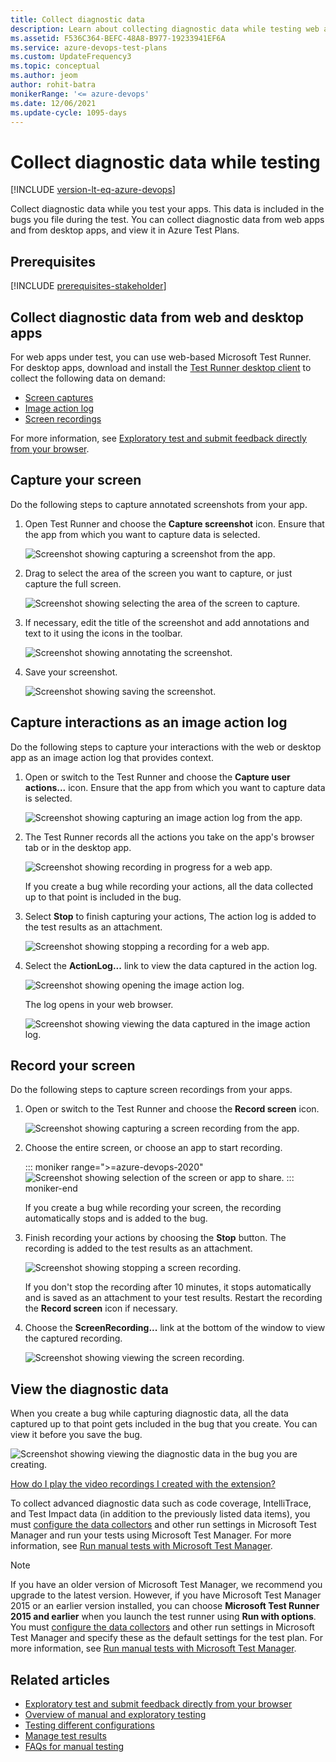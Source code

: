 ```yaml
---
title: Collect diagnostic data
description: Learn about collecting diagnostic data while testing web and desktop apps with Azure Test Plans in manual and exploratory testing.
ms.assetid: F536C364-BEFC-48A8-B977-19233941EF6A
ms.service: azure-devops-test-plans
ms.custom: UpdateFrequency3
ms.topic: conceptual
ms.author: jeom
author: rohit-batra
monikerRange: '<= azure-devops'
ms.date: 12/06/2021
ms.update-cycle: 1095-days
---
```


# Collect diagnostic data while testing

[!INCLUDE [version-lt-eq-azure-devops](../includes/version-lt-eq-azure-devops.md)] 

Collect diagnostic data while you test your apps. This data is included in the bugs you file 
during the test. You can collect diagnostic data from web apps and from desktop apps, and view it in Azure Test Plans.

## Prerequisites

[!INCLUDE [prerequisites-stakeholder](includes/prerequisites-stakeholder.md)] 

<a name="collect-web"></a>

## Collect diagnostic data from web and desktop apps

For web apps under test, you can use web-based Microsoft Test Runner. 
For desktop apps, download and install the [Test Runner desktop client](https://aka.ms/ATPTestRunnerDownload) to collect the following data on demand:

- [Screen captures](#web-screenshot)
- [Image action log](#web-log)
- [Screen recordings](#web-recording)

For more information, see [Exploratory test and submit feedback directly from your browser](perform-exploratory-tests.md).

<a name="web-screenshot"></a>
<a name="collect-desktop"></a>

## Capture your screen

Do the following steps to capture annotated screenshots from your app. 

1. Open Test Runner and choose the **Capture screenshot** icon. 
   Ensure that the app from which you want to capture data is selected.

   ![Screenshot showing capturing a screenshot from the app.](media/shared/collect-diagnostic-data-01.png) 

1. Drag to select the area of the screen you want to capture, or just capture the full screen.

   ![Screenshot showing selecting the area of the screen to capture.](media/collect-diagnostic-data/collect-diagnostic-data-03.png) 

1. If necessary, edit the title of the screenshot and add annotations and text to it using the icons in the toolbar.

   ![Screenshot showing annotating the screenshot.](media/collect-diagnostic-data/collect-diagnostic-data-04.png) 
 
1. Save your screenshot.  

   ![Screenshot showing saving the screenshot.](media/collect-diagnostic-data/collect-diagnostic-data-05.png) 

<a name="web-log"></a>

## Capture interactions as an image action log

Do the following steps to capture your interactions with the web or desktop app as an image action log that provides context.

1. Open or switch to the Test Runner and choose the **Capture user actions...** icon. 
   Ensure that the app from which you want to capture data is selected.

   ![Screenshot showing capturing an image action log from the app.](media/shared/collect-diagnostic-data-06.png) 

2. The Test Runner records all the actions you take
   on the app's browser tab or in the desktop app.
 
   ![Screenshot showing recording in progress for a web app.](media/collect-diagnostic-data/collect-diagnostic-data-08.png) 

   If you create a bug while recording your actions, all the 
   data collected up to that point is included in the bug. 

3. Select **Stop** to finish capturing your actions, The action log is added to the test results 
   as an attachment.

   ![Screenshot showing stopping a recording for a web app.](media/collect-diagnostic-data/collect-diagnostic-data-08a.png) 

4. Select the **ActionLog...** link to view the data captured in the action log.

   ![Screenshot showing opening the image action log.](media/collect-diagnostic-data/collect-diagnostic-data-09.png) 

   The log opens in your web browser.

   ![Screenshot showing viewing the data captured in the image action log.](media/collect-diagnostic-data/collect-diagnostic-data-10.png) 

<a name="web-recording"></a>

## Record your screen

Do the following steps to capture screen recordings from your apps.

1. Open or switch to the Test Runner and choose the **Record screen** icon. 

   ![Screenshot showing capturing a screen recording from the app.](media/shared/collect-diagnostic-data-11.png) 

1. Choose the entire screen, or choose an app to start recording.

   ::: moniker range=">=azure-devops-2020"
   ![Screenshot showing selection of the screen or app to share.](media/collect-diagnostic-data/choose-test-feedback-share.png)
   ::: moniker-end
   

   If you create a bug while recording your screen, the 
   recording automatically stops and is added to the bug. 

1. Finish recording your actions by choosing
   the **Stop** button. The recording is added to the test results 
   as an attachment.

   ![Screenshot showing stopping a screen recording.](media/collect-diagnostic-data/collect-diagnostic-data-13.png) 

   If you don't stop the recording after 10 minutes, it stops
   automatically and is saved as an attachment to your test results.
   Restart the recording the **Record screen** icon if necessary. 

1. Choose the **ScreenRecording...** link at the bottom of the window
   to view the captured recording.

   ![Screenshot showing viewing the screen recording.](media/collect-diagnostic-data/collect-diagnostic-data-14.png) 

<a name="view-data"></a>

## View the diagnostic data

When you create a bug while capturing diagnostic data, all the data captured 
up to that point gets included in the bug that you create. You can view it before you save the bug.

![Screenshot showing viewing the diagnostic data in the bug you are creating.](media/collect-diagnostic-data/collect-diagnostic-data-15.png) 

[How do I play the video recordings I created with the extension?](reference-qa.yml#recording-playback)

To collect advanced diagnostic data such as code coverage, IntelliTrace, and Test Impact data (in addition to the previously listed data items), you must [configure the data collectors](/previous-versions/azure/devops/test/mtm/collect-more-diagnostic-data-in-manual-tests) and other run settings in Microsoft Test Manager and run your tests using Microsoft Test Manager. For more information, see 
[Run manual tests with Microsoft Test Manager](/previous-versions/azure/devops/test/mtm/plan-manual-tests-with-microsoft-test-manager).

> [!NOTE]
> If you have an older version of Microsoft Test Manager, we recommend you upgrade to the latest version.
> However, if you have Microsoft Test Manager 2015 or an earlier version installed, you can choose **Microsoft Test Runner 2015 and earlier** when you launch the test runner using **Run with options**.
> You must [configure the data collectors](/previous-versions/azure/devops/test/mtm/collect-more-diagnostic-data-in-manual-tests) and other run settings in Microsoft Test Manager and specify these as the default settings for the test plan.
> For more information, see [Run manual tests with Microsoft Test Manager](/previous-versions/azure/devops/test/mtm/plan-manual-tests-with-microsoft-test-manager).

## Related articles

- [Exploratory test and submit feedback directly from your browser](perform-exploratory-tests.md)
- [Overview of manual and exploratory testing](index.yml)
- [Testing different configurations](test-different-configurations.md)
- [Manage test results](how-long-to-keep-test-results.md)
- [FAQs for manual testing](reference-qa.yml#repeatdifferent)
